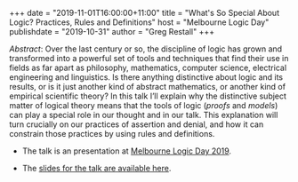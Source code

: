 +++
date = "2019-11-01T16:00:00+11:00"
title = "What's So Special About Logic? Practices, Rules and Definitions"
host = "Melbourne Logic Day"
publishdate = "2019-10-31"
author = "Greg Restall"
+++


*Abstract*: Over the last century or so, the discipline of logic has grown and transformed into a powerful set of tools and techniques that find their use in fields as far apart as philosophy, mathematics, computer science, electrical engineering and linguistics. Is there anything distinctive about logic and its results, or is it just another kind of abstract mathematics, or another kind of empirical scientific theory? In this talk I’ll explain why the distinctive subject matter of logical theory means that the tools of logic (*proofs* and *models*) can play a special role in our thought and in our talk. This explanation will turn crucially on our practices of assertion and denial, and how it can constrain those practices by using rules and definitions. 

* The talk is an presentation at [Melbourne Logic Day 2019](https://philevents.org/event/show/76846).

* The [slides for the talk are available here](/slides/what-so-special-about-logic-logicmelb.pdf). 
